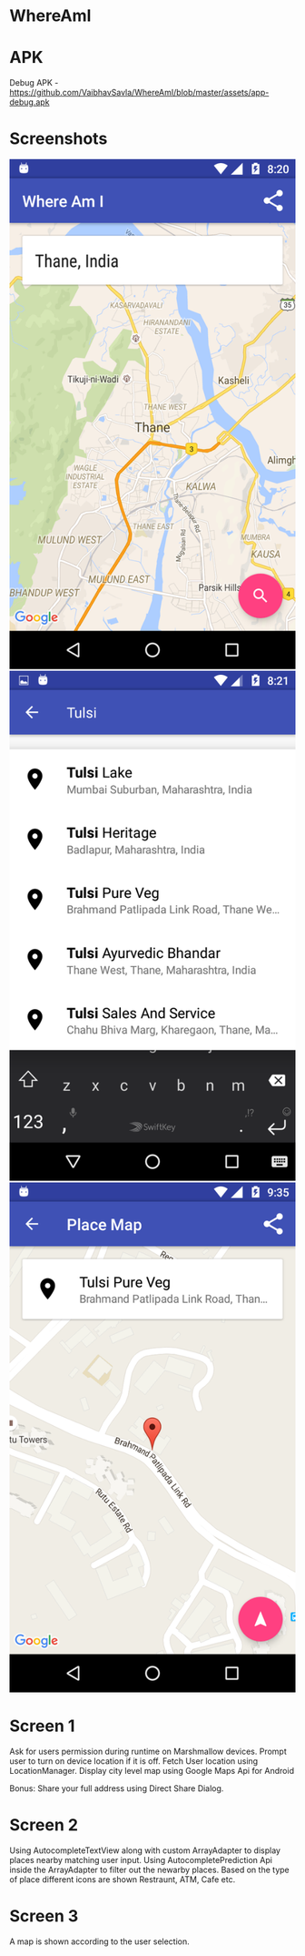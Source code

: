 # WhereAmI

# APK

Debug APK - https://github.com/VaibhavSavla/WhereAmI/blob/master/assets/app-debug.apk

# Screenshots

![Screenshot 1](https://github.com/VaibhavSavla/WhereAmI/blob/master/assets/Screenshot_20160618-082048.png "Screen 1")
![Screenshot 2](https://github.com/VaibhavSavla/WhereAmI/blob/master/assets/Screenshot_20160618-082106.png "Screen 2")
![Screenshot 3](https://github.com/VaibhavSavla/WhereAmI/blob/master/assets/Screenshot_20160618-093543.png "Screen 3")

# Screen 1

Ask for users permission during runtime on Marshmallow devices.
Prompt user to turn on device location if it is off.
Fetch User location using LocationManager.
Display city level map using Google Maps Api for Android

Bonus: Share your full address using Direct Share Dialog.

# Screen 2

Using AutocompleteTextView along with custom ArrayAdapter to display places nearby matching user input.
Using AutocompletePrediction Api inside the ArrayAdapter to filter out the newarby places.
Based on the type of place different icons are shown Restraunt, ATM, Cafe etc.

# Screen 3

A map is shown according to the user selection.
